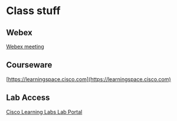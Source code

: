 # Class stuff
## Webex 

[Webex meeting](https://lumifygroup.webex.com/lumifygroup/j.php?MTID=m15e6b89cae8b9bba18779321bd0f215d)

## Courseware

[https://learningspace.cisco.com](https://learningspace.cisco.com)

## Lab Access

[Cisco Learning Labs Lab Portal](https://cll-ng.cisco.com/) 
